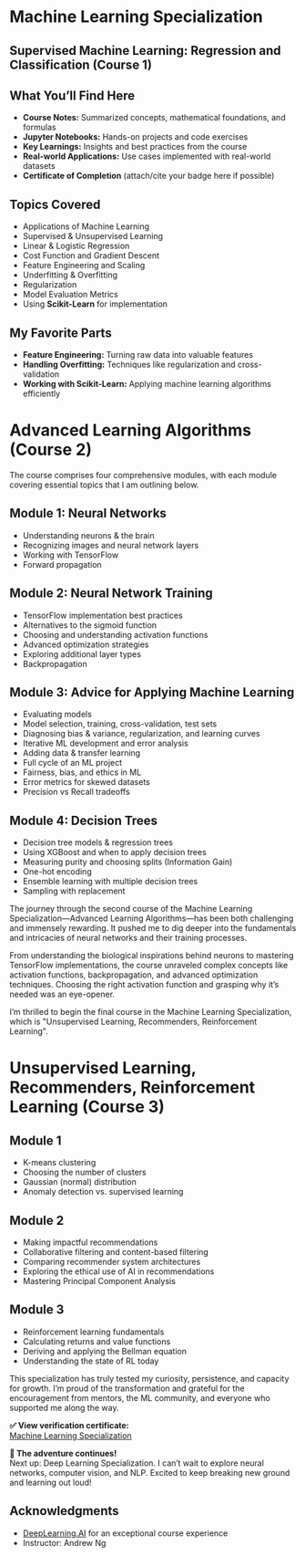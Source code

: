 <!DOCTYPE html>
<html lang="en">
<head>
  <meta charset="UTF-8">
  <h1>Machine Learning Specialization</h1>
</head>
<body>
  <h2>Supervised Machine Learning: Regression and Classification (Course 1)</h2>
  
  <h2>What You’ll Find Here</h2>
  <ul>
    <li><b>Course Notes:</b> Summarized concepts, mathematical foundations, and formulas</li>
    <li><b>Jupyter Notebooks:</b> Hands-on projects and code exercises</li>
    <li><b>Key Learnings:</b> Insights and best practices from the course</li>
    <li><b>Real-world Applications:</b> Use cases implemented with real-world datasets</li>
    <li><b>Certificate of Completion</b> (attach/cite your badge here if possible)</li>
  </ul>
  
  <h2>Topics Covered</h2>
  <ul>
    <li>Applications of Machine Learning</li>
    <li>Supervised &amp; Unsupervised Learning</li>
    <li>Linear &amp; Logistic Regression</li>
    <li>Cost Function and Gradient Descent</li>
    <li>Feature Engineering and Scaling</li>
    <li>Underfitting &amp; Overfitting</li>
    <li>Regularization</li>
    <li>Model Evaluation Metrics</li>
    <li>Using <b>Scikit-Learn</b> for implementation</li>
  </ul>
  
  <h2>My Favorite Parts</h2>
  <ul>
    <li><b>Feature Engineering:</b> Turning raw data into valuable features</li>
    <li><b>Handling Overfitting:</b> Techniques like regularization and cross-validation</li>
    <li><b>Working with Scikit-Learn:</b> Applying machine learning algorithms efficiently</li>
  </ul>
<div>
  <h1>Advanced Learning Algorithms (Course 2)</h1>

  <p>
    The course comprises four comprehensive modules, with each module covering essential topics that I am outlining below.
  </p>
  
  <section>
    <h2>Module 1: Neural Networks</h2>
    <ul>
      <li>Understanding neurons &amp; the brain</li>
      <li>Recognizing images and neural network layers</li>
      <li>Working with TensorFlow</li>
      <li>Forward propagation</li>
    </ul>
  </section>
  
  <section>
    <h2>Module 2: Neural Network Training</h2>
    <ul>
      <li>TensorFlow implementation best practices</li>
      <li>Alternatives to the sigmoid function</li>
      <li>Choosing and understanding activation functions</li>
      <li>Advanced optimization strategies</li>
      <li>Exploring additional layer types</li>
      <li>Backpropagation</li>
    </ul>
  </section>
  
  <section>
    <h2>Module 3: Advice for Applying Machine Learning</h2>
    <ul>
      <li>Evaluating models</li>
      <li>Model selection, training, cross-validation, test sets</li>
      <li>Diagnosing bias &amp; variance, regularization, and learning curves</li>
      <li>Iterative ML development and error analysis</li>
      <li>Adding data &amp; transfer learning</li>
      <li>Full cycle of an ML project</li>
      <li>Fairness, bias, and ethics in ML</li>
      <li>Error metrics for skewed datasets</li>
      <li>Precision vs Recall tradeoffs</li>
    </ul>
  </section>
  
  <section>
    <h2>Module 4: Decision Trees</h2>
    <ul>
      <li>Decision tree models &amp; regression trees</li>
      <li>Using XGBoost and when to apply decision trees</li>
      <li>Measuring purity and choosing splits (Information Gain)</li>
      <li>One-hot encoding</li>
      <li>Ensemble learning with multiple decision trees</li>
      <li>Sampling with replacement</li>
    </ul>
  </section>
  
  <p>
    The journey through the second course of the Machine Learning Specialization—Advanced Learning Algorithms—has been both challenging and immensely rewarding.
    It pushed me to dig deeper into the fundamentals and intricacies of neural networks and their training processes.
  </p>
  <p>
    From understanding the biological inspirations behind neurons to mastering TensorFlow implementations, the course unraveled complex concepts like activation functions, backpropagation, and advanced optimization techniques. Choosing the right activation function and grasping why it’s needed was an eye-opener.
  </p>
  
  <p>
    I’m thrilled to begin the final course in the Machine Learning Specialization, which is "Unsupervised Learning, Recommenders, Reinforcement Learning".
  </p>
</div>


  
  <div>
  <h1>Unsupervised Learning, Recommenders, Reinforcement Learning (Course 3)</h1>
  
  <section>
    <h2>Module 1</h2>
    <ul>
      <li>K-means clustering</li>
      <li>Choosing the number of clusters</li>
      <li>Gaussian (normal) distribution</li>
      <li>Anomaly detection vs. supervised learning</li>
    </ul>
  </section>
  
  <section>
    <h2>Module 2</h2>
    <ul>
      <li>Making impactful recommendations</li>
      <li>Collaborative filtering and content-based filtering</li>
      <li>Comparing recommender system architectures</li>
      <li>Exploring the ethical use of AI in recommendations</li>
      <li>Mastering Principal Component Analysis</li>
    </ul>
  </section>
  
  <section>
    <h2>Module 3</h2>
    <ul>
      <li>Reinforcement learning fundamentals</li>
      <li>Calculating returns and value functions</li>
      <li>Deriving and applying the Bellman equation</li>
      <li>Understanding the state of RL today</li>
    </ul>
  </section>
  
  <p>
    This specialization has truly tested my curiosity, persistence, and capacity for growth.
    I’m proud of the transformation and grateful for the encouragement from mentors, the ML community, and everyone who supported me along the way.
  </p>
  
  <p>
    <strong>✅ View verification certificate:</strong><br>
    <a href="https://coursera.org/share/1becf4d1f29efa6505a70e041bacd1aa">Machine Learning Specialization</a><br>
  </p>
  
  <p>
    <strong>🚀 The adventure continues!</strong><br>
    Next up: Deep Learning Specialization. I can’t wait to explore neural networks, computer vision, and NLP.
    Excited to keep breaking new ground and learning out loud!
  </p>
  
</div>

  <h2>Acknowledgments</h2>
  <ul>
    <li><a href="https://www.deeplearning.ai/" target="_blank">DeepLearning.AI</a> for an exceptional course experience</li>
    <li>Instructor: Andrew Ng</li>
  </ul>
</body>
</html>
